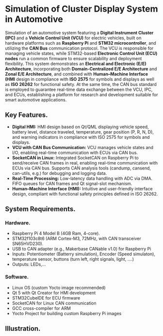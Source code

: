 # Simulation of Cluster Display System in Automotive
Simulation of an automotive system featuring a **Digital Instrument Cluster (IPC)** and a **Vehicle Control Unit (VCU)** for electric vehicles, built on hardware platforms such as **Raspberry Pi** and **STM32 microcontroller**, and utilizing the **CAN Bus** communication protocol. The VCU is responsible for managing vehicle states, while STM32-based **Electronic Control Unit (ECU) nodes** run a common firmware to ensure scalability and deployment flexibility. This system demonstrates an **Electrical and Electronic (E/E) Architecture**, incorporating both **Domain-Centralized E/E Architecture** and **Zonal E/E Architecture**, and combined with **Human–Machine Interface (HMI** design in compliance with **ISO 2575** for symbols and displays as well as **ISO 26262** for functional safety. At the same time, the CAN bus standard is employed to guarantee real-time data exchange between the VCU, IPC, and ECUs, establishing a platform for research and development suitable for smart automotive applications.

## Key Features.

- **Digital HMI:** HMI design based on Qt/QML displaying vehicle speed, battery level, distance traveled, temperature, gear position (P, R, N, D), and warning indicators in compliance with ISO 2575 for symbols and displays.
- **VCU with CAN Bus Communication:** VCU manages vehicle states and I/O, enabling real-time communication with ECUs via CAN bus.
- **SocketCAN in Linux:** Integrated SocketCAN on Raspberry Pi to send/receive CAN frames in real, enabling real-time communication with ECUs via CAN bus. Supports CAN analysis tools (candump, cansend, can-utils, e.g.) for debugging and logging data.
- **Real-Time Processing:** Low-latency data handling with ADC via DMA. FIFO queues for CAN frames and Qt signal-slot mechanism.
- **Human–Machine Interface (HMI):** Intuitive and user-friendly interface design, compliant with functional safety principles defined in ISO 26262.
## System Requirements.

### Hardware.

- Raspberry Pi 4 Model B (4GB Ram, 4-core).
- STM32f103c8t6 (ARM Cortex-M3, 72MHz, with CAN transceiver SN65HVD230).
- USB to CAN adapter (e.g., Makerbase CANable v1.0) for Raspberry Pi
- Inputs: Potentiometer (Batterry simulation), Encoder (Speed simulaton), temperature sensor, buttons (turn left, right signals, light, ....)
- Outputs: LEDs,...

### Software.

- Linux OS (custom Yocto image recommended)
- Qt 5 with Qt Creator for HMI development
- STM32CubeIDE for ECU firmware
- SocketCAN for Linux CAN communication
- GCC cross-compiler for ARM
- Yocto Project for building custom Raspberry Pi images

## Illustration.
